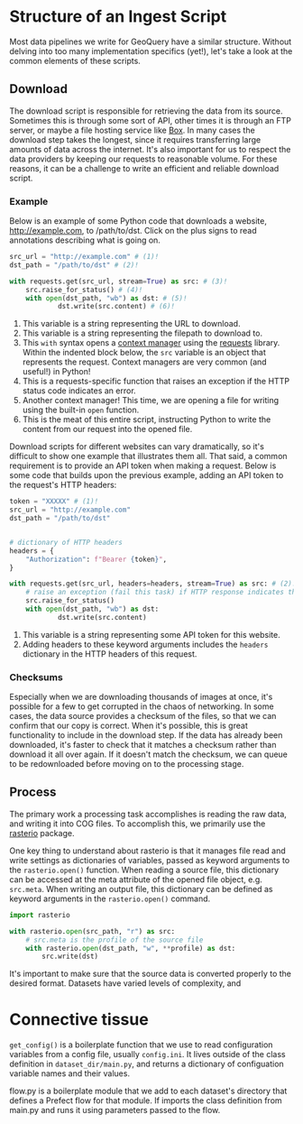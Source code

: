 # Structure of an Ingest Script

Most data pipelines we write for GeoQuery have a similar structure.
Without delving into too many implementation specifics (yet!), let's take a look at the common elements of these scripts.

## Download

The download script is responsible for retrieving the data from its source.
Sometimes this is through some sort of API, other times it is through an FTP server, or maybe a file hosting service like [Box](https://www.box.com/).
In many cases the download step takes the longest, since it requires transferring large amounts of data across the internet.
It's also important for us to respect the data providers by keeping our requests to reasonable volume.
For these reasons, it can be a challenge to write an efficient and reliable download script.

### Example

Below is an example of some Python code that downloads a website, http://example.com, to /path/to/dst.
Click on the plus signs to read annotations describing what is going on.

```python
src_url = "http://example.com" # (1)!
dst_path = "/path/to/dst" # (2)!

with requests.get(src_url, stream=True) as src: # (3)!
    src.raise_for_status() # (4)!
    with open(dst_path, "wb") as dst: # (5)!
            dst.write(src.content) # (6)!
```

1. This variable is a string representing the URL to download.
2. This variable is a string representing the filepath to download to.
3. This `with` syntax opens a [context manager](https://realpython.com/python-with-statement/) using the [requests](https://requests.readthedocs.io/en/latest/) library.
   Within the indented block below, the `src` variable is an object that represents the request.
   Context managers are very common (and useful!) in Python!
4. This is a requests-specific function that raises an exception if the HTTP status code indicates an error.
5. Another context manager!
   This time, we are opening a file for writing using the built-in `open` function.
6. This is the meat of this entire script, instructing Python to write the content from our request into the opened file.

Download scripts for different websites can vary dramatically, so it's difficult to show one example that illustrates them all.
That said, a common requirement is to provide an API token when making a request.
Below is some code that builds upon the previous example, adding an API token to the request's HTTP headers:

```python
token = "XXXXX" # (1)!
src_url = "http://example.com"
dst_path = "/path/to/dst"


# dictionary of HTTP headers
headers = {
    "Authorization": f"Bearer {token}",
}

with requests.get(src_url, headers=headers, stream=True) as src: # (2)!
    # raise an exception (fail this task) if HTTP response indicates that an error occured
    src.raise_for_status()
    with open(dst_path, "wb") as dst:
            dst.write(src.content)
```

1. This variable is a string representing some API token for this website.
2. Adding headers to these keyword arguments includes the `headers` dictionary in the HTTP headers of this request.

### Checksums

Especially when we are downloading thousands of images at once, it's possible for a few to get corrupted in the chaos of networking.
In some cases, the data source provides a checksum of the files, so that we can confirm that our copy is correct.
When it's possible, this is great functionality to include in the download step.
If the data has already been downloaded, it's faster to check that it matches a checksum rather than download it all over again.
If it doesn't match the checksum, we can queue to be redownloaded before moving on to the processing stage.


## Process

The primary work a processing task accomplishes is reading the raw data, and writing it into COG files.
To accomplish this, we primarily use the [rasterio](https://github.com/rasterio/rasterio) package.

One key thing to understand about rasterio is that it manages file read and write settings as dictionaries of variables, passed as keyword arguments to the `rasterio.open()` function.
When reading a source file, this dictionary can be accessed at the meta attribute of the opened file object, e.g. `src.meta`.
When writing an output file, this dictionary can be defined as keyword arguments in the `rasterio.open()` command.

```python
import rasterio

with rasterio.open(src_path, "r") as src:
    # src.meta is the profile of the source file
    with rasterio.open(dst_path, "w", **profile) as dst:
        src.write(dst)
```

It's important to make sure that the source data is converted properly to the desired format.
Datasets have varied levels of complexity, and


# Connective tissue

`get_config()` is a boilerplate function that we use to read configuration variables from a config file, usually `config.ini`.
It lives outside of the class definition in `dataset_dir/main.py`, and returns a dictionary of configuation variable names and their values.


flow.py is a boilerplate module that we add to each dataset's directory that defines a Prefect flow for that module.
If imports the class definition from main.py and runs it using parameters passed to the flow.
